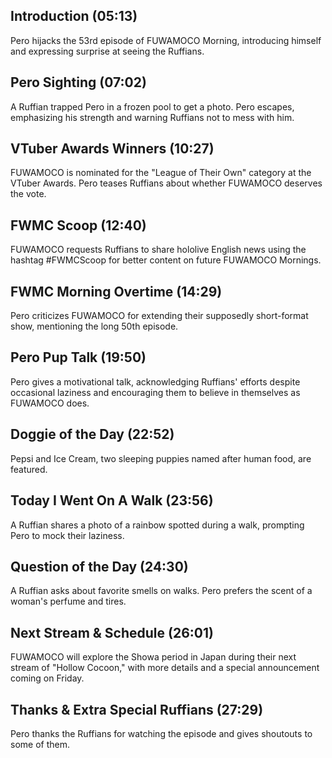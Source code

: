 ## Introduction (05:13)

Pero hijacks the 53rd episode of FUWAMOCO Morning, introducing himself and expressing surprise at seeing the Ruffians.

## Pero Sighting (07:02)

A Ruffian trapped Pero in a frozen pool to get a photo. Pero escapes, emphasizing his strength and warning Ruffians not to mess with him.

## VTuber Awards Winners (10:27)

FUWAMOCO is nominated for the "League of Their Own" category at the VTuber Awards. Pero teases Ruffians about whether FUWAMOCO deserves the vote.

## FWMC Scoop (12:40)

FUWAMOCO requests Ruffians to share hololive English news using the hashtag #FWMCScoop for better content on future FUWAMOCO Mornings.

## FWMC Morning Overtime (14:29)

Pero criticizes FUWAMOCO for extending their supposedly short-format show, mentioning the long 50th episode.

## Pero Pup Talk (19:50)

Pero gives a motivational talk, acknowledging Ruffians' efforts despite occasional laziness and encouraging them to believe in themselves as FUWAMOCO does.

## Doggie of the Day (22:52)

Pepsi and Ice Cream, two sleeping puppies named after human food, are featured.

## Today I Went On A Walk (23:56)

A Ruffian shares a photo of a rainbow spotted during a walk, prompting Pero to mock their laziness.

## Question of the Day (24:30)

A Ruffian asks about favorite smells on walks. Pero prefers the scent of a woman's perfume and tires.

## Next Stream & Schedule (26:01)

FUWAMOCO will explore the Showa period in Japan during their next stream of "Hollow Cocoon," with more details and a special announcement coming on Friday.

## Thanks & Extra Special Ruffians (27:29)

Pero thanks the Ruffians for watching the episode and gives shoutouts to some of them.
